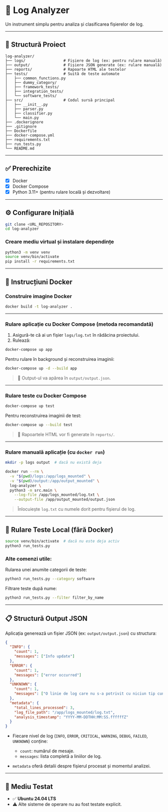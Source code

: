 # 📎 Log Analyzer

Un instrument simplu pentru analiza și clasificarea fișierelor de log.

---

## 📁 Structură Proiect

```
log-analyzer/
├── logs/                 # Fișiere de log (ex: pentru rulare manuală)
├── output/               # Fișiere JSON generate (ex: rulare manuală)
├── reports/              # Rapoarte HTML ale testelor
├── tests/                # Suită de teste automate
│   ├── common_functions.py
│   ├── dummy_category/     
│   ├── framework_tests/    
│   ├── integration_tests/  
│   └── software_tests/     
├── src/                  # Codul sursă principal
│   ├── __init__.py
│   ├── parser.py           
│   ├── classifier.py       
│   └── main.py             
├── .dockerignore         
├── .gitignore            
├── Dockerfile            
├── docker-compose.yml    
├── requirements.txt      
├── run_tests.py          
└── README.md             
```

---

## ✅ Prerechizite

* [x] Docker
* [x] Docker Compose
* [x] Python 3.11+ (pentru rulare locală și dezvoltare)

---

## ⚙️ Configurare Inițială

```bash
git clone <URL_REPOSITORY>
cd log-analyzer
```

### Creare mediu virtual și instalare dependințe

```bash
python3 -m venv venv
source venv/bin/activate
pip install -r requirements.txt
```

---

## 🐳 Instrucțiuni Docker

### Construire imagine Docker

```bash
docker build -t log-analyzer .
```

---

### Rulare aplicație cu Docker Compose (metoda recomandată)

1. Asigură-te că ai un fișier `logs/log.txt` în rădăcina proiectului.
2. Rulează:

```bash
docker-compose up app
```

Pentru rulare în background și reconstruirea imaginii:

```bash
docker-compose up -d --build app
```

> 📄 Output-ul va apărea în `output/output.json`.

---

### Rulare teste cu Docker Compose

```bash
docker-compose up test
```

Pentru reconstruirea imaginii de test:

```bash
docker-compose up --build test
```

> 📄 Rapoartele HTML vor fi generate în `reports/`.

---

### Rulare manuală aplicație (cu `docker run`)

```bash
mkdir -p logs output  # dacă nu există deja

docker run --rm \
  -v "$(pwd)/logs:/app/logs_mounted" \
  -v "$(pwd)/output:/app/output_mounted" \
  log-analyzer \
  python3 -m src.main \
    --log-file /app/logs_mounted/log.txt \
    --output-file /app/output_mounted/output.json
```

> Înlocuiește `log.txt` cu numele dorit pentru fișierul de log.

---

## 🧪 Rulare Teste Local (fără Docker)

```bash
source venv/bin/activate  # dacă nu este deja activ
python3 run_tests.py
```

### Alte comenzi utile:

Rularea unei anumite categorii de teste:

```bash
python3 run_tests.py --category software
```

Filtrare teste după nume:

```bash
python3 run_tests.py --filter filter_by_name
```

---

## 📋 Structură Output JSON

Aplicația generează un fișier JSON (ex: `output/output.json`) cu structura:

```json
{
  "INFO": {
    "count": 1,
    "messages": ["Info update"]
  },
  "ERROR": {
    "count": 1,
    "messages": ["error occurred"]
  },
  "UNKNOWN": {
    "count": 1,
    "messages": ["O linie de log care nu s-a potrivit cu niciun tip cunoscut."]
  },
  "metadata": {
    "total_lines_processed": 3,
    "log_file_path": "/app/logs_mounted/log.txt",
    "analysis_timestamp": "YYYY-MM-DDTHH:MM:SS.ffffffZ"
  }
}
```

* Fiecare nivel de log (`INFO`, `ERROR`, `CRITICAL`, `WARNING`, `DEBUG`, `FAILED`, `UNKNOWN`) conține:

  * `count`: numărul de mesaje.
  * `messages`: lista completă a liniilor de log.
* `metadata` oferă detalii despre fișierul procesat și momentul analizei.

---

## 🧰 Mediu Testat

* ✅ **Ubuntu 24.04 LTS**
* ⚠️ Alte sisteme de operare nu au fost testate explicit.
